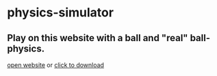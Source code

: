 # physics-simulator
## Play on this website with a ball and "real" ball-physics.
<a href="https://silvankohler.github.io/physics-simulator/" class="idk-bar-item idk-button">open website</a> 
or
<a href="https://github.com/SilvanKohler/physics-simulator/archive/master.zip" class="idk-bar-item idk-button">click to download</a>
